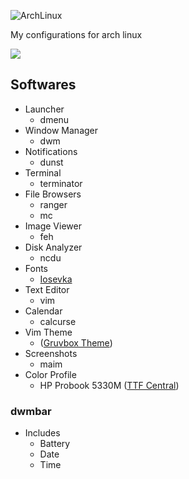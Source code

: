 ![ArchLinux](https://upload.wikimedia.org/wikipedia/commons/thumb/7/74/Arch_Linux_logo.svg/375px-Arch_Linux_logo.svg.png)

My configurations for arch linux

<img src="https://img.shields.io/badge/License-MIT-007aff"/>

## Softwares
- Launcher
    - dmenu
- Window Manager
    - dwm
- Notifications
    - dunst
- Terminal
    - terminator
- File Browsers
    - ranger
    - mc
- Image Viewer
    - feh
- Disk Analyzer
    - ncdu
- Fonts
    - [Iosevka](https://github.com/be5invis/Iosevka)
- Text Editor
    - vim
- Calendar
    - calcurse
- Vim Theme
    - ([Gruvbox Theme](https://github.com/morhetz/gruvbox/tree/master/colors))
- Screenshots
    - maim
- Color Profile
    - HP Probook 5330M ([TTF Central](https://www.tftcentral.co.uk))
    
### dwmbar
- Includes
    - Battery
    - Date
    - Time
    


